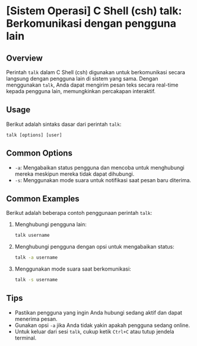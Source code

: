 # [Sistem Operasi] C Shell (csh) talk: Berkomunikasi dengan pengguna lain

## Overview
Perintah `talk` dalam C Shell (csh) digunakan untuk berkomunikasi secara langsung dengan pengguna lain di sistem yang sama. Dengan menggunakan `talk`, Anda dapat mengirim pesan teks secara real-time kepada pengguna lain, memungkinkan percakapan interaktif.

## Usage
Berikut adalah sintaks dasar dari perintah `talk`:

```
talk [options] [user]
```

## Common Options
- `-a`: Mengabaikan status pengguna dan mencoba untuk menghubungi mereka meskipun mereka tidak dapat dihubungi.
- `-s`: Menggunakan mode suara untuk notifikasi saat pesan baru diterima.

## Common Examples
Berikut adalah beberapa contoh penggunaan perintah `talk`:

1. Menghubungi pengguna lain:
   ```bash
   talk username
   ```

2. Menghubungi pengguna dengan opsi untuk mengabaikan status:
   ```bash
   talk -a username
   ```

3. Menggunakan mode suara saat berkomunikasi:
   ```bash
   talk -s username
   ```

## Tips
- Pastikan pengguna yang ingin Anda hubungi sedang aktif dan dapat menerima pesan.
- Gunakan opsi `-a` jika Anda tidak yakin apakah pengguna sedang online.
- Untuk keluar dari sesi `talk`, cukup ketik `Ctrl+C` atau tutup jendela terminal.